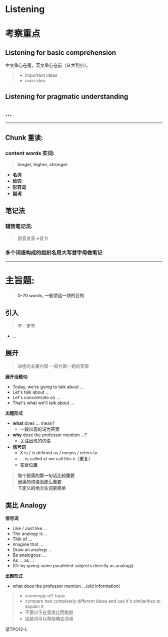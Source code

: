 # Listening

# 考察重点
## Listening for basic comprehension
中文重心在尾，英文重心在前（从大到小）。
>* important ideas
>* main idea

## Listening for pragmatic understanding
## ...

---
## Chunk 重读:
### content words 实词:
>**longer, higher, stronger**
* **名词**
* **动词**
* **形容词**
* **副词**

## 笔记法
### 辅音笔记法:
>原音发音->音节
### 多个词语构成的组织名用大写首字母做笔记

---
# 主旨题:
>**0-70 words, 一般讲这一块的目的**
## 引入
>不一定有
  * ...
## 展开
>讲座的主要内容
>一般为第一题的答案

**展开话题句:**
  * Today, we're going to talk about ...
  * Let's talk about ...
  * Let's concentrate on ...
  * That's what we'll talk about ...

**出题形式**
* **what** does ... mean?
  * 一般出现的词为答案
* **why** dose the professor mention ...?
  * 关注出现的词语
* **信号词**
  * X is / is defined as / means / refers to
  * ... is called x/ we call this x（重复）
  * 答案位置

>**每个段落的第一句话比较重要**<br>
>**弱读的词语没那么重要**<br>
>**下定义的地方生词更简单**<br>


## 类比 Analogy

**信号词**
  * Like / Just like ...
  * The analogy is ...
  * Thik of ...
  * Imagine that ...
  * Draw an analogy ...
  * Be analogous ...
  * As ... as ...
  * (Or by giving some paralleled subjects directly as analogy)

**出题形式**
  * what does the professor mention ...(old information)

>* seemingly off-topic
>* compare two completely different ideas and use it's similarities to explain it
>* 不要过于在意类比而跑题
>* 连接词可以帮助确定词语

读TPO12-L